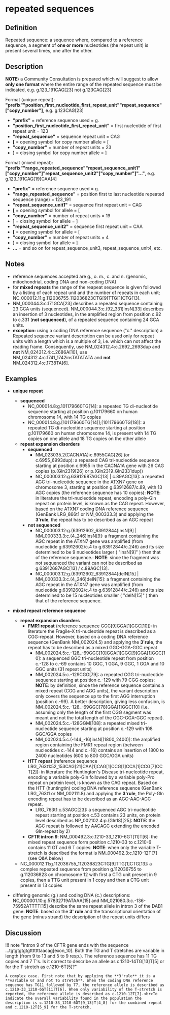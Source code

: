 # repeated sequences

## Definition

Repeated sequence: a sequence where, compared to a reference sequence, a segment of **one or more** nucleotides (the repeat unit) is present several times, one after the other.

## Description

**NOTE:** a Community Consultation is prepared which will suggest to allow **only one format** where the entire range of the repeated sequence must be indicated, e.g. g.123\_191CAG[23] not g.123CAG[23]

Format (unique repeat):   **"prefix""position_first_nucleotide_first_repeat_unit""repeat_sequence"["copy_number"]**,  e.g. g.123CAG[23]

* **"prefix"**  =  reference sequence used  =  g.
* **"position_first_nucleotide_first_repeat_unit"**  =  first nucleotide of first repeat unit  =  123
* **"repeat_sequence"**  =  sequence repeat unit  =  CAG
* **[**  =  opening symbol for copy number allele  =  [
* **"copy_number"**  =  number of repeat units  =  23
* **]**  =  closing symbol for copy number allele  =  ]

Format (mixed repeat):   **"prefix""range_repeated_sequence""repeat_sequence_unit1"["copy_number"]"repeat_sequence_unit2"["copy_number"]"..."**,  e.g. g.123\_191CAG[19]CAA[4]

* **"prefix"**  =  reference sequence used  =  g.
* **"range_repeated_sequence"**  =  position first to last nucleotide repeated sequence (range)   =  123_191
* **"repeat_sequence_unit1"**  =  sequence first repeat unit  =  CAG
* **[**  =  opening symbol for allele  =  [
* **"copy_number"**  =  number of repeat units  =  19
* **]**  =  closing symbol for allele  =  ]
* **"repeat_sequence_unit2"**  =  sequence first repeat unit  =  CAA
* **[**  =  opening symbol for allele  =  [
* **"copy_number"**  =  number of repeat units  =  4
* **]**  =  closing symbol for allele  =  ]
* **...**  =  and so on for repeat_sequence_unit3, repeat_sequence_unit4, etc.

## Notes

* reference sequences accepted are g., o. m., c. and n. (genomic, mitochondrial, coding DNA and non-coding DNA)
* for **mixed repeats** the range of the reapeat sequence is given followed by a listing of each repeat unit and the number of repeats in each unit; NC\_000012.11:g.112036755\_112036823CTG[9]TTG[1]CTG[13].
* NM\_000044.3:c.171GCA[23] describes a repeated sequence containing 23 GCA units (sequenced). NM\_000044.3:c.(92_331)insN[33] describes an insertion of 3 nucleotides, in the amplified region from position c.92 to c.331 (**not sequenced**), of a repeated sequence containing 24 GCA units.
* **exception:** using a coding DNA reference sequence ("c." description) a Repeated sequence variant description can be used only for repeat units with a length which is a multiple of 3, i.e. which can not affect the reading frame. Consequently, use NM\_024312.4:c.2692_2693dup and **not** NM\_024312.4:c.2686A[10], use NM\_024312.4:c.1741\_1742insTATATATA and **not** NM\_024312.4:c.1738TA[6].
## Examples

* **unique repeat**
    * **sequenced**
        * NC\_000014.8:g.101179660TG[14]: a repeated TG di-nucleotide sequence starting at position g.101179660 on human chromosome 14, with 14 TG copies
        * NC\_000014.8:g.[101179660TG[14]];[101179660TG[18]]: a repeated TG di-nucleotide sequence starting at position g.101179660 on human chromosome 14, is present with 14 TG copies on one allele and 18 TG copies on the other allele
    * **repeat expansion disorders**
        * **sequenced**
            * NM\_023035.2(CACNA1A):c.6955CAG[26]  (or c.6955_6993dup): a repeated CAG tri-nucleotide sequence starting at position c.6955 in the CACNA1A gene with 26 CAG copies (p.(Gln2319[26] or p.(Gln2319_Gln2331dup))
            * NC\_000003.12:g.63912687AGC[13] | c.89AGC[13]: a repeated AGC tri-nucleotide sequence in the ATXN7 gene on chromosome 3, starting at position g.63912687/c.89, with 13 AGC copies  (the reference sequence has 10 copies): **NOTE**:    in literature the tri-nucleotide repeat, encoding a poly-Gln repeat on protein level, is known as the CAG repeat. However, based on the ATXN7 coding DNA reference sequence (GenBank LRG_866t1 or NM\_000333.3) and applying the **3'rule**, the repeat has to be described as an AGC repeat
        * **not sequenced**
            * NC\_000003.12:g.(63912602\_63912844)insN[9] | NM\_000333.3:c.(4\_246)insN[9]: a fragment containing the AGC repeat in the ATXN7 gene was amplified (from nucleotide g.63912602/c.4 to g.63912844/c.246) and its size determined to be 9 nucleotides larger ( "insN[9]" ) then that of the reference sequence.: **NOTE**:    since the fragment was not sequenced the variant can not be described as g.63912687AGC[13] / c.89AGC[13].
            * NC\_000003.12:g.(63912602\_63912844)delN[15] | NM\_000333.3:c.(4\_246)delN[15]: a fragment containing the AGC repeat in the ATXN7 gene was amplified (from nucleotide g.63912602/c.4 to g.63912844/c.246) and its size determined to be 15 nucleotides smaller ( "delN[15]" ) then that of the reference sequence.
    
* **mixed repeat reference sequence**
    * **repeat expansion disorders**
        * **FMR1 repeat**  (reference sequence GGC[9]GGA[1]GGC[10]): in literature the Fragile-X tri-nucleotide repeat is described as a CGG-repeat. However, based on a coding DNA reference sequence (GenBank NM\_002024.5) and applying the **3'rule**, the repeat has to be described as a mixed GGC-GGA-GGC repeat
            * NM\_002024.5:c.-128\_-69GGC[10]GGA[1]GGC[9]GGA[1]GGC[10]: a sequenced GGC tri-nucleotide repeat from position c.-128 to c.-69 contains 10 GGC, 1 GGA, 9 GGC, 1 GGA and 10 GGC units (31 repeat units)
            * NM\_002024.5:c.-129CGG[79]: a repeated CGG tri-nucleotide sequence starting at position c.-129 with 79 CGG copies: **NOTE**:    by definition, since the reference sequence contains a mixed repeat (CGG and AGG units), the variant description only covers the sequence up to the first AGG interruption (position c.-99). A better description, giving less confusion, is NM\_002024.5:c.-128\_-69GGC[78]GGA[1]GGC[10] (i.e. assuming only the length of the first CGG segment was meant and not the total length of the GGC-GGA-GGC repeat).
            * NM\_002024.5:c.-128GGM[108]: a repeated mixed tri-nucleotide sequence starting at position c.-129 with 108 GGC/GGA copies
            * NM\_002024.5:c.(-144\_-16)insN[(1800\_2400)]: the amplified region containing the FMR1 repeat region (between nucleotides c.-144 and c.-16) contains an insertion of 1800 to 2400 nucleotides (600 to 800 GGC/GGA units)
        * **HTT repeat**  (reference sequence LRG\_763t1:52\_153CAG[21]CAA[1]CAG[1]CCG[1]CCA[1]CCG[7]CCT[2]): in literature the Huntington's Disease tri-nucleotide repeat, encoding a variable poly-Gln followed by a variable poly-Pro repeat on protein level, is known as the CAG repeat. Based on the HTT (huntingtin) coding DNA reference sequence (GenBank LRG\_763t1 or NM\_002111.8) and applying the **3'rule**, the Poly-Gln encoding repeat has to be described as an AGC-AAC-AGC repeat.
            * LRG\_763t1:c.53AGC[23]: a sequenced AGC tri-nucleotide repeat starting at position c.53 contains 23 units, on protein level described as NP\_002102.4:p.(Gln18)[25]: **NOTE:** the AGC repeat is followed by AACAGC extending the encoded Gln-repeat by 2)
        * **CFTR intron 9**: NM\_000492.3:c.1210-33\_1210-6GT[11]T[6]: the mixed repeat sequence form position c.1210-33 to c.1210-6 contains 11 GT and 6 T copies: **NOTE**:    when only the variable T-stretch is described the format is NM\_000492.3:c.1210-12T[7] (see Q&A below)
    * NC\_000012.11:g.112036755\_112036823CTG[9]TTG[1]CTG[13]: a complex repeated sequence from position g.112036755 to g.112036823 on chromosome 12 with first a CTG unit present in 9 copies, then a TTG unit present in 1 copy and then a CTG unit present in 13 copies
* differing genomic (g.) and coding DNA (c.) descriptions: NC\_000001.10:g.57832719ATAAA[15] and NM\_021080.3:c.-136-75952ATTTT[15] describe the same repeat allele in intron 3 of the DAB1 gene: **NOTE**:    based on the **3' rule** and the transcriptional orientation of the gene (minus strand) the description of the repeat units differs
## Discussion

!!! note "Intron 9 of the CFTR gene ends with the sequence ...tgtgtgtgtgtttttttaacag[exon_10]. Both the TG and T stretches are variable in length (from 9 to 13 and 5 to 9 resp.). The reference sequence has 11 TG copies and 7 T's. Is it correct to describe an allele as c.1210-14TG[13]T[5] or for the T stretch as c.1210-6T[5]?"

    A complex case. First note that by applying the **3'rule** it is a **variable GT and not TG stretch**. When the coding DNA reference sequence has TG11 followed by T7, the reference allele is described as c.1210-33_1210-6GT[11]T[6]. When only variability of the T-stretch is reported, the reference allele is described as c.1210-12T[7].<br>To indicate the overall variability found in the population the description is c.1210-33_1210-6GT[9_13]T[4_8] for the combined repeat and c.1210-12T[5_9] for the T-stretch.

